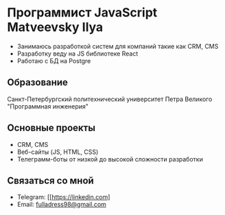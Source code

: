 # Программист JavaScript Matveevsky Ilya
- Занимаюсь разработкой систем для компаний такие как CRM, CMS
- Разработку веду на JS библиотеке React
- Работаю с БД на Postgre

## Образование
Санкт-Петербургский политехнический университет Петра Великого "Программная инженерия"

## Основные проекты

- CRM, CMS
- Веб-сайты (JS, HTML, CSS)
- Телеграмм-боты от низкой до высокой сложности разработки

## Связаться со мной
- Telegram: [[https://linkedin.com]
- Email: fulladress98@gmail.com
